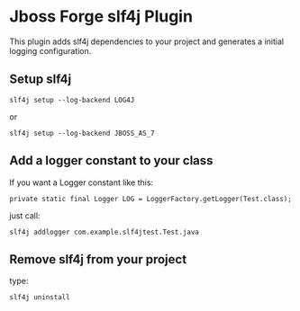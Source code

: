 Jboss Forge slf4j Plugin
========================

This plugin adds slf4j dependencies to your project and generates a initial logging configuration.

Setup slf4j
-----------

    slf4j setup --log-backend LOG4J
    
or
    
    slf4j setup --log-backend JBOSS_AS_7
    
Add a logger constant to your class
-----------------------------------

If you want a Logger constant like this:

    private static final Logger LOG = LoggerFactory.getLogger(Test.class);

just call:

    slf4j addlogger com.example.slf4jtest.Test.java
  

Remove slf4j from your project
------------------------------

type:

    slf4j uninstall
